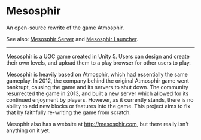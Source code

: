 # Mesosphir
An open-source rewrite of the game Atmosphir.

See also: [Mesosphir Server](https://github.com/mesosphir/mesophir-server) and [Mesosphir Launcher](https://github.com/mesosphir/mesosphir-launcher).

---

Mesosphir is a UGC game created in Unity 5. Users can design and create their own levels, and upload them to a play browser for other users to play.

Mesosphir is heavily based on Atmosphir, which had essentially the same gameplay. In 2012, the company behind the original Atmosphir game went bankrupt, causing the game and its servers to shut down. The community resurrected the game in 2013, and built a new server which allowed for its continued enjoyment by players. However, as it currently stands, there is no ability to add new blocks or features into the game. This project aims to fix that by faithfully re-writing the game from scratch.

Mesophir also has a website at http://mesosphir.com, but there really isn't anything on it yet.
